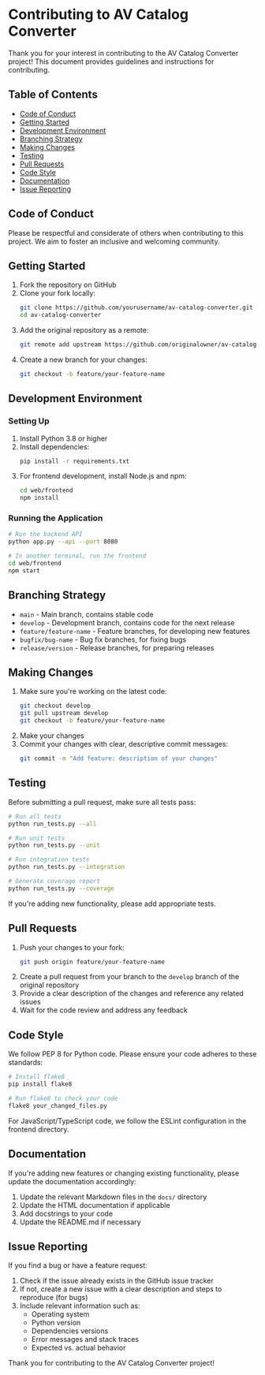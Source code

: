 # Contributing to AV Catalog Converter

Thank you for your interest in contributing to the AV Catalog Converter project! This document provides guidelines and instructions for contributing.

## Table of Contents

- [Code of Conduct](#code-of-conduct)
- [Getting Started](#getting-started)
- [Development Environment](#development-environment)
- [Branching Strategy](#branching-strategy)
- [Making Changes](#making-changes)
- [Testing](#testing)
- [Pull Requests](#pull-requests)
- [Code Style](#code-style)
- [Documentation](#documentation)
- [Issue Reporting](#issue-reporting)

## Code of Conduct

Please be respectful and considerate of others when contributing to this project. We aim to foster an inclusive and welcoming community.

## Getting Started

1. Fork the repository on GitHub
2. Clone your fork locally:
   ```bash
   git clone https://github.com/yourusername/av-catalog-converter.git
   cd av-catalog-converter
   ```
3. Add the original repository as a remote:
   ```bash
   git remote add upstream https://github.com/originalowner/av-catalog-converter.git
   ```
4. Create a new branch for your changes:
   ```bash
   git checkout -b feature/your-feature-name
   ```

## Development Environment

### Setting Up

1. Install Python 3.8 or higher
2. Install dependencies:
   ```bash
   pip install -r requirements.txt
   ```
3. For frontend development, install Node.js and npm:
   ```bash
   cd web/frontend
   npm install
   ```

### Running the Application

```bash
# Run the backend API
python app.py --api --port 8080

# In another terminal, run the frontend
cd web/frontend
npm start
```

## Branching Strategy

- `main` - Main branch, contains stable code
- `develop` - Development branch, contains code for the next release
- `feature/feature-name` - Feature branches, for developing new features
- `bugfix/bug-name` - Bug fix branches, for fixing bugs
- `release/version` - Release branches, for preparing releases

## Making Changes

1. Make sure you're working on the latest code:
   ```bash
   git checkout develop
   git pull upstream develop
   git checkout -b feature/your-feature-name
   ```
2. Make your changes
3. Commit your changes with clear, descriptive commit messages:
   ```bash
   git commit -m "Add feature: description of your changes"
   ```

## Testing

Before submitting a pull request, make sure all tests pass:

```bash
# Run all tests
python run_tests.py --all

# Run unit tests
python run_tests.py --unit

# Run integration tests
python run_tests.py --integration

# Generate coverage report
python run_tests.py --coverage
```

If you're adding new functionality, please add appropriate tests.

## Pull Requests

1. Push your changes to your fork:
   ```bash
   git push origin feature/your-feature-name
   ```
2. Create a pull request from your branch to the `develop` branch of the original repository
3. Provide a clear description of the changes and reference any related issues
4. Wait for the code review and address any feedback

## Code Style

We follow PEP 8 for Python code. Please ensure your code adheres to these standards:

```bash
# Install flake8
pip install flake8

# Run flake8 to check your code
flake8 your_changed_files.py
```

For JavaScript/TypeScript code, we follow the ESLint configuration in the frontend directory.

## Documentation

If you're adding new features or changing existing functionality, please update the documentation accordingly:

1. Update the relevant Markdown files in the `docs/` directory
2. Update the HTML documentation if applicable
3. Add docstrings to your code
4. Update the README.md if necessary

## Issue Reporting

If you find a bug or have a feature request:

1. Check if the issue already exists in the GitHub issue tracker
2. If not, create a new issue with a clear description and steps to reproduce (for bugs)
3. Include relevant information such as:
   - Operating system
   - Python version
   - Dependencies versions
   - Error messages and stack traces
   - Expected vs. actual behavior

Thank you for contributing to the AV Catalog Converter project!
